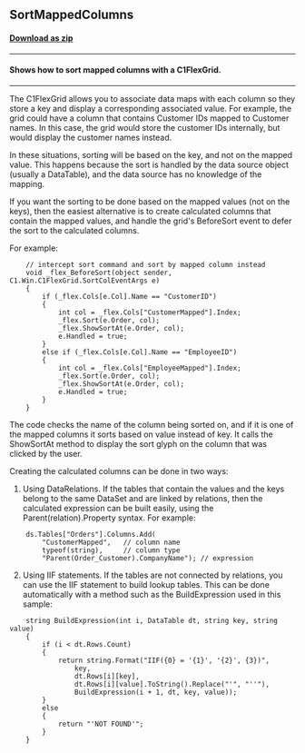 ## SortMappedColumns
#### [Download as zip](https://minhaskamal.github.io/DownGit/#/home?url=https://github.com/GrapeCity/ComponentOne-WinForms-Samples/tree/master/NetFramework\FlexGrid\CS\SortMappedColumns)
____
#### Shows how to sort mapped columns with a C1FlexGrid.
____
The C1FlexGrid allows you to associate data maps with each column so they store a key and display a corresponding associated value. For example, the grid could have a column that contains Customer IDs mapped to Customer names. In this case, the grid would store the customer IDs internally, but would display the customer names instead. 

In these situations, sorting will be based on the key, and not on the mapped value. This happens because the sort is handled by the data source object (usually a DataTable), and the data source has no knowledge of the mapping. 

If you want the sorting to be done based on the mapped values (not on the keys), then the easiest alternative is to create calculated columns that contain the mapped values, and handle the grid's BeforeSort event to defer the sort to the calculated columns. 

For example: 

```
    // intercept sort command and sort by mapped column instead
    void _flex_BeforeSort(object sender, C1.Win.C1FlexGrid.SortColEventArgs e)
    {
        if (_flex.Cols[e.Col].Name == "CustomerID")
        {
            int col = _flex.Cols["CustomerMapped"].Index;
            _flex.Sort(e.Order, col);
            _flex.ShowSortAt(e.Order, col);
            e.Handled = true;
        }
        else if (_flex.Cols[e.Col].Name == "EmployeeID")
        {
            int col = _flex.Cols["EmployeeMapped"].Index;
            _flex.Sort(e.Order, col);
            _flex.ShowSortAt(e.Order, col);
            e.Handled = true;
        }
    }
```

The code checks the name of the column being sorted on, and if it is one of the mapped columns it sorts based on value instead of key. It calls the ShowSortAt method to display the sort glyph on the column that was clicked by the user. 

Creating the calculated columns can be done in two ways: 

1) Using DataRelations. If the tables that contain the values and the keys belong to the same DataSet and are linked by relations, then the calculated expression can be built easily, using the Parent(relation).Property syntax. For example: 

```
    ds.Tables["Orders"].Columns.Add(
		"CustomerMapped",	// column name
		typeof(string),		// column type
		"Parent(Order_Customer).CompanyName"); // expression
```

2) Using IIF statements. If the tables are not connected by relations, you can use the IIF statement to build lookup tables. This can be done automatically with a method such as the BuildExpression used in this sample: 

```
    string BuildExpression(int i, DataTable dt, string key, string value)
    {
        if (i < dt.Rows.Count)
        {
            return string.Format("IIF({0} = '{1}', '{2}', {3})",
                key,
                dt.Rows[i][key],
                dt.Rows[i][value].ToString().Replace("'", "''"),
                BuildExpression(i + 1, dt, key, value));
        }
        else
        {
            return "'NOT FOUND'";
        }
    }
```